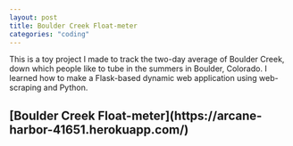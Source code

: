 ```yaml
---
layout: post
title: Boulder Creek Float-meter
categories: "coding"
---
```


This is a toy project I made to track the two-day average of Boulder Creek, down which people like to tube in the summers in Boulder, Colorado. I learned how to make a Flask-based dynamic web application using web-scraping and Python. 

<h2>[Boulder Creek Float-meter](https://arcane-harbor-41651.herokuapp.com/)<h2>

<!--excerpt-->

